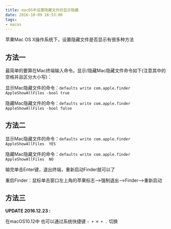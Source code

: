 ```yaml
---
title: macOS中设置隐藏文件的显示隐藏
date: 2016-10-09 16:53:00
tags:
- macos
---
```


苹果Mac OS X操作系统下，设置隐藏文件是否显示有很多种方法
<!-- more -->
## 方法一
最简单的要算在Mac终端输入命令。显示/隐藏Mac隐藏文件命令如下(注意其中的空格并且区分大小写)：

显示Mac隐藏文件的命令：`defaults write com.apple.finder AppleShowAllFiles -bool true`

隐藏Mac隐藏文件的命令：`defaults write com.apple.finder AppleShowAllFiles -bool false`

## 方法二
显示Mac隐藏文件的命令：`defaults write com.apple.finder AppleShowAllFiles  YES`

隐藏Mac隐藏文件的命令：`defaults write com.apple.finder AppleShowAllFiles  NO`

输完单击Enter键，退出终端，重新启动Finder就可以了

重启Finder：鼠标单击窗口左上角的苹果标志-->强制退出-->Finder-->重新启动
 
## 方法三
<b> UPDATE 2016.12.23 : </b>

在macOS10.12中
也可以通过系统快捷键 `⇧ + ⌘ + .` 切换

